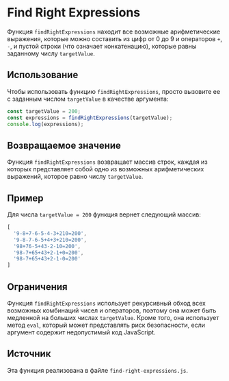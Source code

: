 Find Right Expressions
=====================

Функция `findRightExpressions` находит все возможные арифметические выражения, которые можно составить из цифр от 0 до 9 и операторов `+`, `-`, и пустой строки (что означает конкатенацию), которые равны заданному числу `targetValue`.

Использование
-------------

Чтобы использовать функцию `findRightExpressions`, просто вызовите ее с заданным числом `targetValue` в качестве аргумента:

```javascript
const targetValue = 200;
const expressions = findRightExpressions(targetValue);
console.log(expressions);
```

Возвращаемое значение
--------------------

Функция `findRightExpressions` возвращает массив строк, каждая из которых представляет собой одно из возможных арифметических выражений, которое равно числу `targetValue`.

Пример
------

Для числа `targetValue = 200` функция вернет следующий массив:

```javascript
[
  '9-8+7-6-5-4-3+210=200',
  '9-8-7-6-5+4+3+210=200',
  '98+76-5+43-2-10=200',
  '98-7+65+43+2-1+0=200',
  '98-7+65+43+2-1-0=200'
]
```

Ограничения
-----------

Функция `findRightExpressions` использует рекурсивный обход всех возможных комбинаций чисел и операторов, поэтому она может быть медленной на больших числах `targetValue`. Кроме того, она использует метод `eval`, который может представлять риск безопасности, если аргумент содержит недопустимый код JavaScript.

Источник
--------

Эта функция реализована в файле `find-right-expressions.js`.
